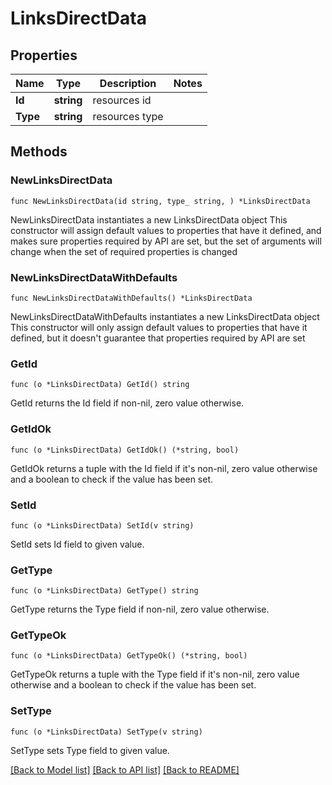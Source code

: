 # LinksDirectData

## Properties

Name | Type | Description | Notes
------------ | ------------- | ------------- | -------------
**Id** | **string** | resources id | 
**Type** | **string** | resources type | 

## Methods

### NewLinksDirectData

`func NewLinksDirectData(id string, type_ string, ) *LinksDirectData`

NewLinksDirectData instantiates a new LinksDirectData object
This constructor will assign default values to properties that have it defined,
and makes sure properties required by API are set, but the set of arguments
will change when the set of required properties is changed

### NewLinksDirectDataWithDefaults

`func NewLinksDirectDataWithDefaults() *LinksDirectData`

NewLinksDirectDataWithDefaults instantiates a new LinksDirectData object
This constructor will only assign default values to properties that have it defined,
but it doesn't guarantee that properties required by API are set

### GetId

`func (o *LinksDirectData) GetId() string`

GetId returns the Id field if non-nil, zero value otherwise.

### GetIdOk

`func (o *LinksDirectData) GetIdOk() (*string, bool)`

GetIdOk returns a tuple with the Id field if it's non-nil, zero value otherwise
and a boolean to check if the value has been set.

### SetId

`func (o *LinksDirectData) SetId(v string)`

SetId sets Id field to given value.


### GetType

`func (o *LinksDirectData) GetType() string`

GetType returns the Type field if non-nil, zero value otherwise.

### GetTypeOk

`func (o *LinksDirectData) GetTypeOk() (*string, bool)`

GetTypeOk returns a tuple with the Type field if it's non-nil, zero value otherwise
and a boolean to check if the value has been set.

### SetType

`func (o *LinksDirectData) SetType(v string)`

SetType sets Type field to given value.



[[Back to Model list]](../README.md#documentation-for-models) [[Back to API list]](../README.md#documentation-for-api-endpoints) [[Back to README]](../README.md)


